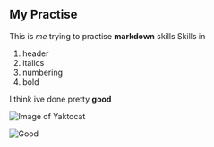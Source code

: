 ## My Practise
This is *me* trying to practise **markdown** skills
Skills in 
1. header
1. italics
1. numbering
1. bold
   
I think ive done pretty **good**

![Image of Yaktocat](https://octodex.github.com/images/yaktocat.png)

![Good](https://www.bing.com/images/search?view=detailV2&ccid=Tlz31My5&id=49B1FAE38CBF10EF8462900EE291FA8EBCC7625F&thid=OIP.Tlz31My5xZtmIKnHGUTVHgHaGO&mediaurl=https%3a%2f%2fth.bing.com%2fth%2fid%2fR.4e5cf7d4ccb9c59b6620a9c71944d51e%3frik%3dX2LHvI76keIOkA%26riu%3dhttp%253a%252f%252fclipart-library.com%252fimg1%252f1423912.png%26ehk%3d9c1YOdtYzL%252bhNre2r2nt4e6opBqyqEN7iMZ5yugl9N4%253d%26risl%3d%26pid%3dImgRaw%26r%3d0&exph=430&expw=512&q=good+image&simid=608048734451666979&FORM=IRPRST&ck=A891EB00622A588D7CF54DD417081D77&selectedIndex=0&itb=1&idpp=overlayview&ajaxhist=0&ajaxserp=0)
